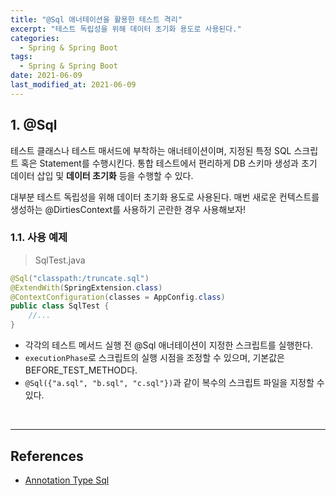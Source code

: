 ```yaml
---
title: "@Sql 애너테이션을 활용한 테스트 격리"
excerpt: "테스트 독립성을 위해 데이터 초기화 용도로 사용된다."
categories:
  - Spring & Spring Boot
tags:
  - Spring & Spring Boot
date: 2021-06-09
last_modified_at: 2021-06-09
---
```


## 1. @Sql

테스트 클래스나 테스트 매서드에 부착하는 애너테이션이며, 지정된 특정 SQL 스크립트 혹은 Statement를 수행시킨다. 통합 테스트에서 편리하게 DB 스키마 생성과 초기 데이터 삽입 및 **데이터 초기화** 등을 수행할 수 있다.

대부분 테스트 독립성을 위해 데이터 초기화 용도로 사용된다. 매번 새로운 컨텍스트를 생성하는 @DirtiesContext를 사용하기 곤란한 경우 사용해보자!

### 1.1. 사용 예제

> SqlTest.java

```java
@Sql("classpath:/truncate.sql")
@ExtendWith(SpringExtension.class)
@ContextConfiguration(classes = AppConfig.class)
public class SqlTest {
    //...
}
```

* 각각의 테스트 메서드 실행 전 @Sql 애너테이션이 지정한 스크립트를 실행한다.
* ``executionPhase``로 스크립트의 실행 시점을 조정할 수 있으며, 기본값은 BEFORE_TEST_METHOD다.
* ``@Sql({"a.sql", "b.sql", "c.sql"})``과 같이 복수의 스크립트 파일을 지정할 수 있다.

<br>

---

## References

* [Annotation Type Sql](https://docs.spring.io/spring-framework/docs/current/javadoc-api/org/springframework/test/context/jdbc/Sql.html)
